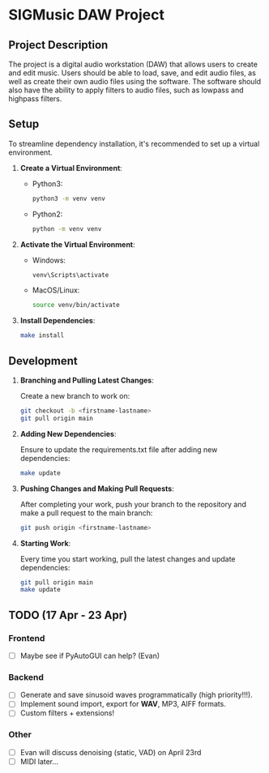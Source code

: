 # SIGMusic DAW Project

## Project Description
The project is a digital audio workstation (DAW) that allows users to create and edit music. Users should be able to load, save, and edit audio files, as well as create their own audio files using the software. The software should also have the ability to apply filters to audio files, such as lowpass and highpass filters.

## Setup
To streamline dependency installation, it's recommended to set up a virtual environment.

1. **Create a Virtual Environment**:
    - Python3:
        ```bash
        python3 -m venv venv
        ```
    - Python2:
        ```bash
        python -m venv venv
        ```


2. **Activate the Virtual Environment**:
   - Windows:
     ```bash
     venv\Scripts\activate
     ```
   - MacOS/Linux:
     ```bash
     source venv/bin/activate
     ```

3. **Install Dependencies**:
   ```bash
   make install
   ```

## Development

1. **Branching and Pulling Latest Changes**:
   
   Create a new branch to work on:
     ```bash
     git checkout -b <firstname-lastname>
     git pull origin main
     ```

2. **Adding New Dependencies**:
   
   Ensure to update the requirements.txt file after adding new dependencies:
     ```bash
     make update
     ```

3. **Pushing Changes and Making Pull Requests**:
   
   After completing your work, push your branch to the repository and make a pull request to the main branch:
     ```bash
     git push origin <firstname-lastname>
     ```

4. **Starting Work**:
   
   Every time you start working, pull the latest changes and update dependencies:
     ```bash
     git pull origin main
     make update
     ```

## TODO (17 Apr - 23 Apr)
### Frontend
- [ ] Maybe see if PyAutoGUI can help? (Evan)

### Backend
- [ ] Generate and save sinusoid waves programmatically (high priority!!!).
- [ ] Implement sound import, export for **WAV**, MP3, AIFF formats.
- [ ] Custom filters + extensions!

### Other
- [ ] Evan will discuss denoising (static, VAD) on April 23rd
- [ ] MIDI later... 
